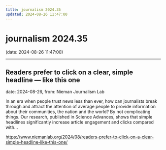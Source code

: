 ```yaml
---
title: journalism 2024.35
updated: 2024-08-26 11:47:00
---
```


# journalism 2024.35

(date: 2024-08-26 11:47:00)

---

## Readers prefer to click on a clear, simple headline — like this one

date: 2024-08-26, from: Nieman Journalism Lab

In an era when people trust news less than ever, how can journalists break through and attract the attention of average people to provide information about their communities, the nation and the world? By not complicating things. Our research, published in Science Advances, shows that simple headlines significantly increase article engagement and clicks compared with... 

<https://www.niemanlab.org/2024/08/readers-prefer-to-click-on-a-clear-simple-headline-like-this-one/>

